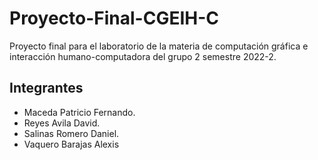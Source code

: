 # Proyecto-Final-CGEIH-C

Proyecto final para el laboratorio de la materia de computación gráfica e interacción humano-computadora del grupo 2 semestre 2022-2.


## Integrantes 

- Maceda Patricio Fernando.
- Reyes Avila David.
- Salinas Romero Daniel.
- Vaquero Barajas Alexis
